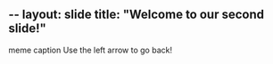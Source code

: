 --
layout: slide
title: "Welcome to our second slide!"
---
meme caption
Use the left arrow to go back!
